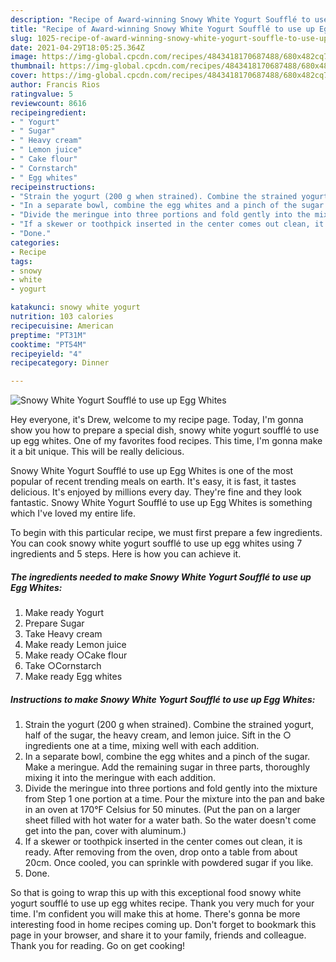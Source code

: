 ```yaml
---
description: "Recipe of Award-winning Snowy White Yogurt Soufflé to use up Egg Whites"
title: "Recipe of Award-winning Snowy White Yogurt Soufflé to use up Egg Whites"
slug: 1025-recipe-of-award-winning-snowy-white-yogurt-souffle-to-use-up-egg-whites
date: 2021-04-29T18:05:25.364Z
image: https://img-global.cpcdn.com/recipes/4843418170687488/680x482cq70/snowy-white-yogurt-souffle-to-use-up-egg-whites-recipe-main-photo.jpg
thumbnail: https://img-global.cpcdn.com/recipes/4843418170687488/680x482cq70/snowy-white-yogurt-souffle-to-use-up-egg-whites-recipe-main-photo.jpg
cover: https://img-global.cpcdn.com/recipes/4843418170687488/680x482cq70/snowy-white-yogurt-souffle-to-use-up-egg-whites-recipe-main-photo.jpg
author: Francis Rios
ratingvalue: 5
reviewcount: 8616
recipeingredient:
- " Yogurt"
- " Sugar"
- " Heavy cream"
- " Lemon juice"
- " Cake flour"
- " Cornstarch"
- " Egg whites"
recipeinstructions:
- "Strain the yogurt (200 g when strained). Combine the strained yogurt, half of the sugar, the heavy cream, and lemon juice. Sift in the ○ ingredients one at a time, mixing well with each addition."
- "In a separate bowl, combine the egg whites and a pinch of the sugar. Make a meringue. Add the remaining sugar in three parts, thoroughly mixing it into the meringue with each addition."
- "Divide the meringue into three portions and fold gently into the mixture from Step 1 one portion at a time. Pour the mixture into the pan and bake in an oven at 170°F Celsius for 50 minutes. (Put the pan on a larger sheet filled with hot water for a water bath. So the water doesn&#39;t come get into the pan, cover with aluminum.)"
- "If a skewer or toothpick inserted in the center comes out clean, it is ready. After removing from the oven, drop onto a table from about 20cm. Once cooled, you can sprinkle with powdered sugar if you like."
- "Done."
categories:
- Recipe
tags:
- snowy
- white
- yogurt

katakunci: snowy white yogurt 
nutrition: 103 calories
recipecuisine: American
preptime: "PT31M"
cooktime: "PT54M"
recipeyield: "4"
recipecategory: Dinner

---
```



![Snowy White Yogurt Soufflé to use up Egg Whites](https://img-global.cpcdn.com/recipes/4843418170687488/680x482cq70/snowy-white-yogurt-souffle-to-use-up-egg-whites-recipe-main-photo.jpg)

Hey everyone, it's Drew, welcome to my recipe page. Today, I'm gonna show you how to prepare a special dish, snowy white yogurt soufflé to use up egg whites. One of my favorites food recipes. This time, I'm gonna make it a bit unique. This will be really delicious.

Snowy White Yogurt Soufflé to use up Egg Whites is one of the most popular of recent trending meals on earth. It's easy, it is fast, it tastes delicious. It's enjoyed by millions every day. They're fine and they look fantastic. Snowy White Yogurt Soufflé to use up Egg Whites is something which I've loved my entire life.




To begin with this particular recipe, we must first prepare a few ingredients. You can cook snowy white yogurt soufflé to use up egg whites using 7 ingredients and 5 steps. Here is how you can achieve it.

<!--inarticleads1-->

##### The ingredients needed to make Snowy White Yogurt Soufflé to use up Egg Whites:

1. Make ready  Yogurt
1. Prepare  Sugar
1. Take  Heavy cream
1. Make ready  Lemon juice
1. Make ready  ○Cake flour
1. Take  ○Cornstarch
1. Make ready  Egg whites




<!--inarticleads2-->

##### Instructions to make Snowy White Yogurt Soufflé to use up Egg Whites:

1. Strain the yogurt (200 g when strained). Combine the strained yogurt, half of the sugar, the heavy cream, and lemon juice. Sift in the ○ ingredients one at a time, mixing well with each addition.
1. In a separate bowl, combine the egg whites and a pinch of the sugar. Make a meringue. Add the remaining sugar in three parts, thoroughly mixing it into the meringue with each addition.
1. Divide the meringue into three portions and fold gently into the mixture from Step 1 one portion at a time. Pour the mixture into the pan and bake in an oven at 170°F Celsius for 50 minutes. (Put the pan on a larger sheet filled with hot water for a water bath. So the water doesn&#39;t come get into the pan, cover with aluminum.)
1. If a skewer or toothpick inserted in the center comes out clean, it is ready. After removing from the oven, drop onto a table from about 20cm. Once cooled, you can sprinkle with powdered sugar if you like.
1. Done.




So that is going to wrap this up with this exceptional food snowy white yogurt soufflé to use up egg whites recipe. Thank you very much for your time. I'm confident you will make this at home. There's gonna be more interesting food in home recipes coming up. Don't forget to bookmark this page in your browser, and share it to your family, friends and colleague. Thank you for reading. Go on get cooking!
